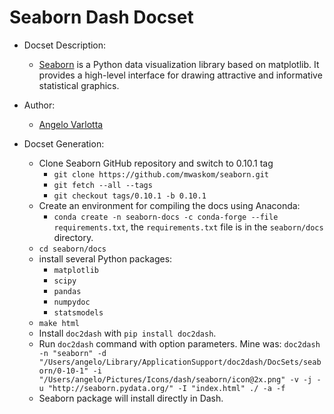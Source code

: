 Seaborn Dash Docset
=======================

- Docset Description:
    - [Seaborn](http://seaborn.pydata.org/) is a Python data visualization library based on matplotlib. It provides a high-level interface for drawing attractive and informative statistical graphics.

- Author:
    - [Angelo Varlotta](https://github.com/capac)

- Docset Generation:
    - Clone Seaborn GitHub repository and switch to 0.10.1 tag
        - `git clone https://github.com/mwaskom/seaborn.git`
        - `git fetch --all --tags`
        - `git checkout tags/0.10.1 -b 0.10.1`
    - Create an environment for compiling the docs using Anaconda:
      - `conda create -n seaborn-docs -c conda-forge --file requirements.txt`, the `requirements.txt` file is in the `seaborn/docs` directory.
    - `cd seaborn/docs`
    - install several Python packages:
        - `matplotlib`
        - `scipy`
        - `pandas`
        - `numpydoc`
        - `statsmodels`
    - `make html`
    - Install `doc2dash` with `pip install doc2dash`.
    - Run `doc2dash` command with option parameters. Mine was: 
    ```doc2dash -n "seaborn" -d "/Users/angelo/Library/ApplicationSupport/doc2dash/DocSets/seaborn/0-10-1" -i "/Users/angelo/Pictures/Icons/dash/seaborn/icon@2x.png" -v -j -u "http://seaborn.pydata.org/" -I "index.html" ./ -a -f```
    - Seaborn package will install directly in Dash.
